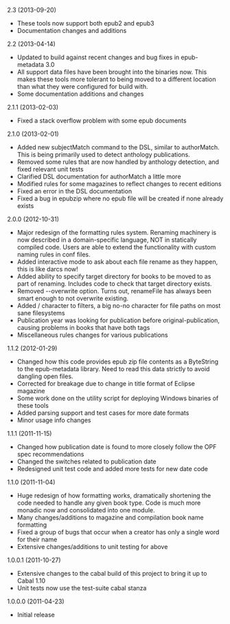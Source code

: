2.3 (2013-09-20)

   * These tools now support both epub2 and epub3
   * Documentation changes and additions


2.2 (2013-04-14)

   * Updated to build against recent changes and bug fixes in
     epub-metadata 3.0
   * All support data files have been brought into the binaries
     now. This makes these tools more tolerant to being moved to a
     different location than what they were configured for build with.
   * Some documentation additions and changes


2.1.1 (2013-02-03)

   * Fixed a stack overflow problem with some epub documents


2.1.0 (2013-02-01)

   * Added new subjectMatch command to the DSL, similar to
     authorMatch. This is being primarily used to detect anthology
     publications.
   * Removed some rules that are now handled by anthology detection,
     and fixed relevant unit tests
   * Clarified DSL documentation for authorMatch a little more
   * Modified rules for some magazines to reflect changes to
     recent editions
   * Fixed an error in the DSL documentation
   * Fixed a bug in epubzip where no epub file will be created if
     none already exists


2.0.0 (2012-10-31)

   * Major redesign of the formatting rules system. Renaming
     machinery is now described in a domain-specific language,
     NOT in statically compiled code. Users are able to extend the
     functionality with custom naming rules in conf files.
   * Added interactive mode to ask about each file rename as they
     happen, this is like darcs now!
   * Added ability to specify target directory for books to be
     moved to as part of renaming. Includes code to check that target
     directory exists.
   * Removed --overwrite option. Turns out, renameFile has always
     been smart enough to not overwrite existing.
   * Added / character to filters, a big no-no character for file
     paths on most sane filesystems
   * Publication year was looking for publication before
     original-publication, causing problems in books that have
     both tags
   * Miscellaneous rules changes for various publications


1.1.2 (2012-01-29)

   * Changed how this code provides epub zip file contents as a
     ByteString to the epub-metadata library. Need to read this data
     strictly to avoid dangling open files.
   * Corrected for breakage due to change in title format of Eclipse magazine
   * Some work done on the utility script for deploying Windows
     binaries of these tools
   * Added parsing support and test cases for more date formats
   * Minor usage info changes


1.1.1 (2011-11-15)

   * Changed how publication date is found to more closely follow
     the OPF spec recommendations
   * Changed the switches related to publication date
   * Redesigned unit test code and added more tests for new date code


1.1.0 (2011-11-04)

   * Huge redesign of how formatting works, dramatically shortening
     the code needed to handle any given book type. Code is much more
     monadic now and consolidated into one module.
   * Many changes/additions to magazine and compilation book name
     formatting
   * Fixed a group of bugs that occur when a creator has only a
     single word for their name
   * Extensive changes/additions to unit testing for above


1.0.0.1 (2011-10-27)

   * Extensive changes to the cabal build of this project to bring
     it up to Cabal 1.10
   * Unit tests now use the test-suite cabal stanza


1.0.0.0 (2011-04-23)

   * Initial release
